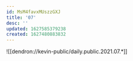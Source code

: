 ```yaml
---
id: MsM4favxMUszzGXJ
title: '07'
desc: ''
updated: 1627585379238
created: 1627480883832
---
```


![[dendron://kevin-public/daily.public.2021.07.*]]
